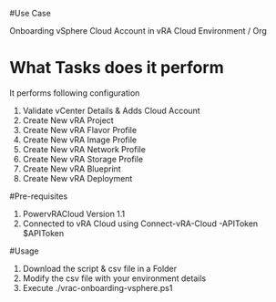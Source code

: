 #Use Case 

Onboarding vSphere Cloud Account in vRA Cloud Environment / Org

# What Tasks does it perform 

It performs following configuration  

1.	Validate vCenter Details & Adds Cloud Account
2.	Create New vRA Project
3.	Create New vRA Flavor Profile
4.	Create New vRA Image Profile
5.	Create New vRA Network Profile
6.	Create New vRA Storage Profile
7.	Create New vRA Blueprint
8.	Create New vRA Deployment

#Pre-requisites 

1.	PowervRACloud Version 1.1 
2.	Connected to vRA Cloud using Connect-vRA-Cloud -APIToken $APIToken


#Usage

1.	Download the script & csv file in a Folder 
2.	Modify the csv file with your environment details 
3.	Execute ./vrac-onboarding-vsphere.ps1